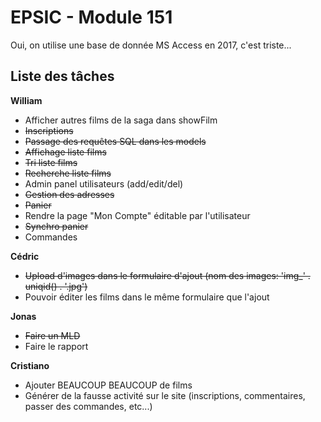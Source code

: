 # EPSIC - Module 151

Oui, on utilise une base de donnée MS Access en 2017, c'est triste...

## Liste des tâches

**William**

* Afficher autres films de la saga dans showFilm
* ~~Inscriptions~~
* ~~Passage des requêtes SQL dans les models~~
* ~~Affichage liste films~~
* ~~Tri liste films~~
* ~~Recherche liste films~~
* Admin panel utilisateurs (add/edit/del)
* ~~Gestion des adresses~~
* ~~Panier~~
* Rendre la page "Mon Compte" éditable par l'utilisateur
* ~~Synchro panier~~
* Commandes

**Cédric**

* ~~Upload d'images dans le formulaire d'ajout (nom des images: 'img_' . uniqid() . '.jpg')~~
* Pouvoir éditer les films dans le même formulaire que l'ajout

**Jonas**

* ~~Faire un MLD~~
* Faire le rapport

**Cristiano**

* Ajouter BEAUCOUP BEAUCOUP de films
* Générer de la fausse activité sur le site (inscriptions, commentaires, passer des commandes, etc...)
